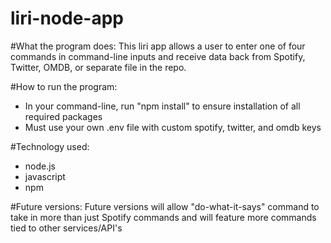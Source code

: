 # liri-node-app

#What the program does: 
This liri app allows a user to enter one of four commands in command-line inputs and receive data back from Spotify, Twitter, OMDB, or separate file in the repo. 

#How to run the program: 
- In your command-line, run "npm install" to ensure installation of all required packages
- Must use your own .env file with custom spotify, twitter, and omdb keys

#Technology used: 
- node.js
- javascript
- npm

#Future versions: 
Future versions will allow "do-what-it-says" command to take in more than just Spotify commands and will feature more commands tied to other services/API's 



